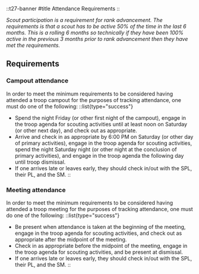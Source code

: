 
::t27-banner
#title
Attendance Requirements
::

_Scout participation is a requirement for rank advancement. The requirements is 
that a scout has to be active 50% of the time in the last 6 months. 
This is a rolling 6 months so technically if they have been 100% active in the
previous 3 months prior to rank advancement then they have met the requirements._

## Requirements

### Campout attendance

In order to meet the minimum requirements to be considered having attended a troop campout for the
purposes of tracking attendance, one must do one of the following:
::list{type="success"}
- Spend the night Friday (or other first night of the campout), engage in the troop agenda for 
scouting activities until at least noon on Saturday (or other next day), and check out as appropriate.
- Arrive and check in as appropriate by 6:00 PM on Saturday (or other day of primary activities),
engage in the troop agenda for scouting activities, spend the night Saturday night (or other night 
at the conclusion of primary activities), and engage in the troop agenda the following day until troop dismissal.
- If one arrives late or leaves early, they should check in/out with the SPL, their PL, and the SM.
::

### Meeting attendance
In order to meet the minimum requirements to be considered having attended a troop meeting for the
purposes of tracking attendance, one must do one of the following:
::list{type="success"}
- Be present when attendance is taken at the beginning of the meeting, engage in the troop agenda for 
scouting activities, and check out as appropriate after the midpoint of the meeting.
- Check in as appropriate before the midpoint of the meeting, engage in the troop agenda for 
scouting activities, and be present at dismissal.
- If one arrives late or leaves early, they should check in/out with the SPL, their PL, and the SM.
::